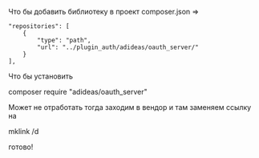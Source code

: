 Что бы добавить библиотеку в проект
composer.json => 

    "repositories": [
        {
            "type": "path",
            "url": "../plugin_auth/adideas/oauth_server/"
        }
    ],

Что бы установить

composer require "adideas/oauth_server"

Может не отработать тогда заходим в вендор и там заменяем ссылку на 

mklink /d

готово!